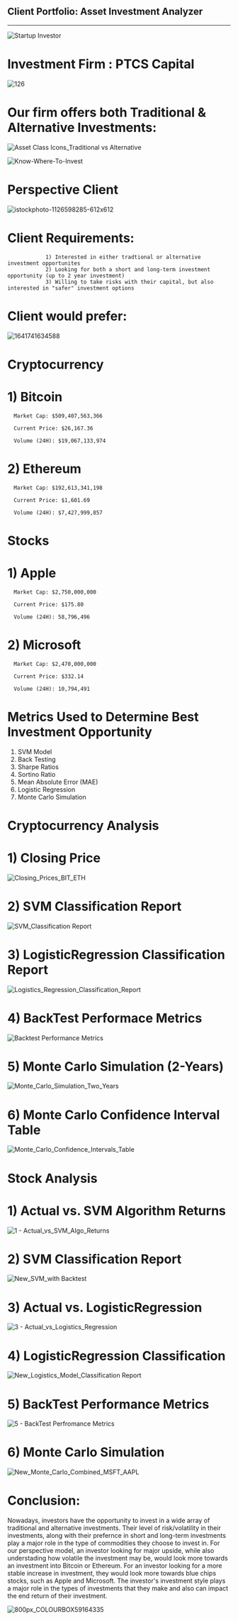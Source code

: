 ## Client Portfolio: Asset Investment Analyzer

---
![Startup Investor](https://github.com/shahp630/Project2/assets/133065460/ae6b6677-163e-46ac-80ca-57ff8cac3111)


# Investment Firm : PTCS Capital  

![126](https://github.com/shahp630/Project2/assets/133065460/960a83f6-28a2-4080-8171-37643b17b952)  
 
# Our firm offers both Traditional & Alternative Investments:

![Asset Class Icons_Traditional vs Alternative](https://github.com/shahp630/Project2/assets/133065460/eb343734-98b5-42ae-be0e-052109a66bf1)

![Know-Where-To-Invest](https://github.com/shahp630/Project2/assets/133065460/973e7540-d329-4bcc-bfab-91584422df1d)

# Perspective Client

![istockphoto-1126598285-612x612](https://github.com/shahp630/Project2/assets/133065460/50fe28c2-7c8f-40e5-91f7-34cd69541df5)

# Client Requirements:

                1) Interested in either tradtional or alternative investment opportunites
                2) Looking for both a short and long-term investment opportunity (up to 2 year investment)
                3) Willing to take risks with their capital, but also interested in "safer" investment options

# Client would prefer:

![1641741634588](https://github.com/shahp630/Project2/assets/133065460/43f0bfc8-3eb7-4f6d-a574-05cf4159d263)

# Cryptocurrency                            

  # 1)  Bitcoin                                                                

      Market Cap: $509,407,563,366
     
      Current Price: $26,167.36
     
      Volume (24H): $19,067,133,974

  # 2)  Ethereum                                                                

      Market Cap: $192,613,341,198
     
      Current Price: $1,601.69
     
      Volume (24H): $7,427,999,857

# Stocks

  # 1)  Apple                                                                

      Market Cap: $2,750,000,000
     
      Current Price: $175.80
     
      Volume (24H): 58,796,496

  # 2)  Microsoft                                                                

      Market Cap: $2,470,000,000
     
      Current Price: $332.14
     
      Volume (24H): 10,794,491


# Metrics Used to Determine Best Investment Opportunity

  1) SVM Model
  2) Back Testing
  3) Sharpe Ratios
  4) Sortino Ratio
  5) Mean Absolute Error (MAE)
  6) Logistic Regression
  7) Monte Carlo Simulation

# Cryptocurrency Analysis

# 1) Closing Price

![Closing_Prices_BIT_ETH](https://github.com/shahp630/Project2/assets/133065460/e87db3de-822e-480b-8ce0-589483374114)

# 2) SVM Classification Report

![SVM_Classification Report](https://github.com/shahp630/Project2/assets/133065460/16a6a726-9f1e-4549-aac0-2a542f8feaf2)

# 3) LogisticRegression Classification Report

![Logistics_Regression_Classification_Report](https://github.com/shahp630/Project2/assets/133065460/1cd30506-8b52-45ab-8de2-fd7cc30533da)

# 4) BackTest Performace Metrics

![Backtest Performance Metrics](https://github.com/shahp630/Project2/assets/133065460/376f6909-210f-4cee-b43d-491b4b636b32)

# 5) Monte Carlo Simulation (2-Years)

![Monte_Carlo_Simulation_Two_Years](https://github.com/shahp630/Project2/assets/133065460/a4da7122-b651-44c9-98da-d02d9bc2e432)

# 6) Monte Carlo Confidence Interval Table

![Monte_Carlo_Confidence_Intervals_Table](https://github.com/shahp630/Project2/assets/133065460/52451427-a281-43ef-b52d-7da9ee2b9c3b)


# Stock Analysis

# 1) Actual vs. SVM Algorithm Returns 

![1 - Actual_vs_SVM_Algo_Returns](https://github.com/shahp630/Project2/assets/133065460/54e07702-0a59-43eb-b886-617ea78c55c0)

# 2) SVM Classification Report

![New_SVM_with Backtest](https://github.com/shahp630/Project2/assets/133065460/e2a4d84c-89bf-41e1-a654-07ad0be81bcf)

# 3) Actual vs. LogisticRegression

![3 - Actual_vs_Logistics_Regression](https://github.com/shahp630/Project2/assets/133065460/1025d1f7-051d-48f4-a9fa-6e4ecfbbdce9)

# 4) LogisticRegression Classification

![New_Logistics_Model_Classification Report](https://github.com/shahp630/Project2/assets/133065460/91b822f6-9a6d-4ebb-93e3-ad1e77d53652)

# 5) BackTest Performance Metrics

![5 - BackTest Perfromance Metrics](https://github.com/shahp630/Project2/assets/133065460/a104bc45-b144-4b5e-a499-b4cbf41f5d59)

# 6) Monte Carlo Simulation

![New_Monte_Carlo_Combined_MSFT_AAPL](https://github.com/shahp630/Project2/assets/133065460/36b527ae-35a7-449c-915d-79f71a832ded)

# Conclusion:

Nowadays, investors have the opportunity to invest in a wide array of traditional and alternative investments. Their level of risk/volatility in their investments, along with their prefernce in short and long-term investments play a major role in the type of commodities they choose to invest in. For our perspective model, an investor looking for major upside, while also understading how volatile the investment may be, would look more towards an investment into Bitcoin or Ethereum. For an investor looking for a more stable increase in investment, they would look more towards blue chips stocks, such as Apple and Microsoft. The investor's investment style plays a major role in the types of investments that they make and also can impact the end return of their investment. 


![800px_COLOURBOX59164335](https://github.com/shahp630/Project2/assets/133065460/888d4af0-5721-4806-86b8-8427f21e7773)











      








